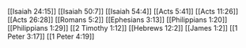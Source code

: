 [[Isaiah 24:15]]
[[Isaiah 50:7]]
[[Isaiah 54:4]]
[[Acts 5:41]]
[[Acts 11:26]]
[[Acts 26:28]]
[[Romans 5:2]]
[[Ephesians 3:13]]
[[Philippians 1:20]]
[[Philippians 1:29]]
[[2 Timothy 1:12]]
[[Hebrews 12:2]]
[[James 1:2]]
[[1 Peter 3:17]]
[[1 Peter 4:19]]
